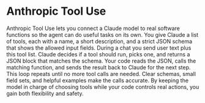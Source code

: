 # Anthropic Tool Use

Anthropic Tool Use lets you connect a Claude model to real software functions so the agent can do useful tasks on its own. You give Claude a list of tools, each with a name, a short description, and a strict JSON schema that shows the allowed input fields. During a chat you send user text plus this tool list. Claude decides if a tool should run, picks one, and returns a JSON block that matches the schema. Your code reads the JSON, calls the matching function, and sends the result back to Claude for the next step. This loop repeats until no more tool calls are needed. Clear schemas, small field sets, and helpful examples make the calls accurate. By keeping the model in charge of choosing tools while your code controls real actions, you gain both flexibility and safety.